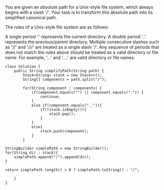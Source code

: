 You are given an absolute path for a Unix-style file system, which always begins with a slash '/'. Your task is to transform this absolute path into its simplified canonical path.

The rules of a Unix-style file system are as follows:

A single period '.' represents the current directory.
A double period '..' represents the previous/parent directory.
Multiple consecutive slashes such as '//' and '///' are treated as a single slash '/'.
Any sequence of periods that does not match the rules above should be treated as a valid directory or file name. For example, '...' and '....' are valid directory or file names.


```
class Solution {
    public String simplifyPath(String path) {
        Stack<String> stack = new Stack<>();
        String[] components = path.split("/");

        for(String component : components) {
            if(component.equals("") || component.equals(".")) {
                continue;
            }
            else if(component.equals("..")){
                if(!stack.isEmpty()){
                    stack.pop();
                }
            }
            else{
                stack.push(component);
            }
        }

StringBuilder simplePath = new StringBuilder();
for(String dir : stack){
    simplePath.append("/").append(dir);
}

return simplePath.length() > 0 ? simplePath.toString() : "/";
        
    }
}

```

